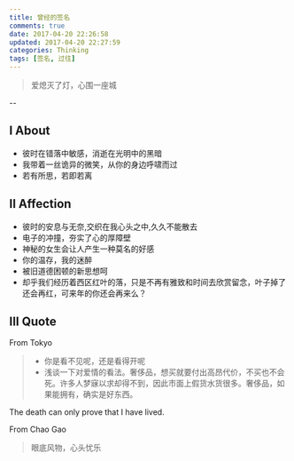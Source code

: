 ```yaml
---
title: 曾经的签名
comments: true
date: 2017-04-20 22:26:58
updated: 2017-04-20 22:27:59
categories: Thinking
tags: [签名, 过往]
---
```

> 爱熄灭了灯，心围一座城

--

## I About
- 彼时在错落中敏感，消逝在光明中的黑暗
- 我带着一丝诡异的微笑，从你的身边呼啸而过
- 若有所思，若即若离
<!--More-->

## II Affection
- 彼时的安息与无奈,交织在我心头之中,久久不能散去
- 电子的冲撞，夯实了心的厚障壁
- 神秘的女生会让人产生一种莫名的好感
- 你的温存，我的迷醉
- 被旧道德困顿的新思想呵
- 却乎我们经历着西区红叶的落，只是不再有雅致和时间去欣赏留念，叶子掉了还会再红，可来年的你还会再来么？

## III Quote
From Tokyo
>* 你是看不见呢，还是看得开呢
>* 浅谈一下对爱情的看法。奢侈品，想买就要付出高昂代价，不买也不会死。许多人梦寐以求却得不到，因此市面上假货水货很多。奢侈品，如果能拥有，确实是好东西。

The death can only prove that I have lived.

From Chao Gao
>眼底风物，心头忧乐
